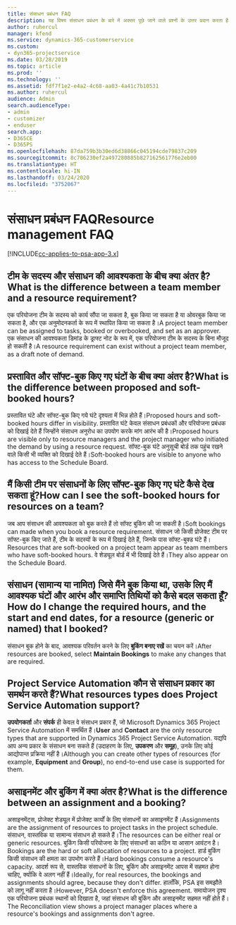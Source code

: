 ```yaml
---
title: संसाधन प्रबंधन FAQ
description: यह विषय संसाधन प्रबंधन के बारे में अक्सर पूछे जाने वाले प्रश्नों के उत्तर प्रदान करता है।
author: ruhercul
manager: kfend
ms.service: dynamics-365-customerservice
ms.custom:
- dyn365-projectservice
ms.date: 03/28/2019
ms.topic: article
ms.prod: ''
ms.technology: ''
ms.assetid: fdf7f1e2-e4a2-4c68-aa03-4a41c7b10531
ms.author: ruhercul
audience: Admin
search.audienceType:
- admin
- customizer
- enduser
search.app:
- D365CE
- D365PS
ms.openlocfilehash: 87da759b3b30ed6d38866c045194cde79837c209
ms.sourcegitcommit: 8c786230ef2a497280885b827162561776e2eb00
ms.translationtype: HT
ms.contentlocale: hi-IN
ms.lasthandoff: 03/24/2020
ms.locfileid: "3752067"
---
```

# <a name="resource-management-faq"></a><span data-ttu-id="16d75-103">संसाधन प्रबंधन FAQ</span><span class="sxs-lookup"><span data-stu-id="16d75-103">Resource management FAQ</span></span>

[!INCLUDE[cc-applies-to-psa-app-3.x](../includes/cc-applies-to-psa-app-3x.md)]

## <a name="what-is-the-difference-between-a-team-member-and-a-resource-requirement"></a><span data-ttu-id="16d75-104">टीम के सदस्य और संसाधन की आवश्यकता के बीच क्या अंतर है?</span><span class="sxs-lookup"><span data-stu-id="16d75-104">What is the difference between a team member and a resource requirement?</span></span>

<span data-ttu-id="16d75-105">एक परियोजना टीम के सदस्य को कार्य सौंपा जा सकता है, बुक किया जा सकता है या ओवरबुक किया जा सकता है, और एक अनुमोदनकर्ता के रूप में स्थापित किया जा सकता है।</span><span class="sxs-lookup"><span data-stu-id="16d75-105">A project team member can be assigned to tasks, booked or overbooked, and set as an approver.</span></span> <span data-ttu-id="16d75-106">एक संसाधन की आवश्यकता डिमांड के ड्राफ्ट नोट के रूप में, एक परियोजना टीम के सदस्य के बिना मौजूद हो सकती है।</span><span class="sxs-lookup"><span data-stu-id="16d75-106">A resource requirement can exist without a project team member, as a draft note of demand.</span></span> 

## <a name="what-is-the-difference-between-proposed-and-soft-booked-hours"></a><span data-ttu-id="16d75-107">प्रस्तावित और सॉफ्ट-बुक किए गए घंटों के बीच क्या अंतर है?</span><span class="sxs-lookup"><span data-stu-id="16d75-107">What is the difference between proposed and soft-booked hours?</span></span>

<span data-ttu-id="16d75-108">प्रस्तावित घंटे और सॉफ्ट-बुक किए गये घंटे दृश्यता में भिन्न होते हैं।</span><span class="sxs-lookup"><span data-stu-id="16d75-108">Proposed hours and soft-booked hours differ in visibility.</span></span> <span data-ttu-id="16d75-109">प्रस्तावित घंटे केवल संसाधन प्रबंधकों और परियोजना प्रबंधक को दिखाई देते हैं जिन्होंने संसाधन अनुरोध का उपयोग करके मांग आरंभ की है।</span><span class="sxs-lookup"><span data-stu-id="16d75-109">Proposed hours are visible only to resource managers and the project manager who initiated the demand by using a resource request.</span></span> <span data-ttu-id="16d75-110">सॉफ्ट-बुक घंटे अनुसूची बोर्ड तक पहुंच रखने वाले किसी भी व्यक्ति को दिखाई देते हैं।</span><span class="sxs-lookup"><span data-stu-id="16d75-110">Soft-booked hours are visible to anyone who has access to the Schedule Board.</span></span>

## <a name="how-can-i-see-the-soft-booked-hours-for-resources-on-a-team"></a><span data-ttu-id="16d75-111">मैं किसी टीम पर संसाधनों के लिए सॉफ्ट-बुक किए गए घंटे कैसे देख सकता हूं?</span><span class="sxs-lookup"><span data-stu-id="16d75-111">How can I see the soft-booked hours for resources on a team?</span></span>

<span data-ttu-id="16d75-112">जब आप संसाधन की आवश्यकता को बुक करते हैं तो सॉफ्ट बुकिंग की जा सकती है।</span><span class="sxs-lookup"><span data-stu-id="16d75-112">Soft bookings can made when you book a resource requirement.</span></span> <span data-ttu-id="16d75-113">संसाधन जो किसी प्रोजेक्ट टीम पर सॉफ्ट-बुक किए जाते हैं, टीम के सदस्यों के रूप में दिखाई देते हैं, जिनके पास सॉफ्ट-बुक्ड घंटे हैं।</span><span class="sxs-lookup"><span data-stu-id="16d75-113">Resources that are soft-booked on a project team appear as team members who have soft-booked hours.</span></span> <span data-ttu-id="16d75-114">वे शेड्यूल बोर्ड में भी दिखाई देते हैं।</span><span class="sxs-lookup"><span data-stu-id="16d75-114">They also appear on the Schedule Board.</span></span>

## <a name="how-do-i-change-the-required-hours-and-the-start-and-end-dates-for-a-resource-generic-or-named-that-i-booked"></a><span data-ttu-id="16d75-115">संसाधन (सामान्य या नामित) जिसे मैंने बुक किया था, उसके लिए मैं आवश्यक घंटों और आरंभ और समाप्ति तिथियों को कैसे बदल सकता हूँ?</span><span class="sxs-lookup"><span data-stu-id="16d75-115">How do I change the required hours, and the start and end dates, for a resource (generic or named) that I booked?</span></span>

<span data-ttu-id="16d75-116">संसाधन बुक होने के बाद, आवश्यक परिवर्तन करने के लिए **बुकिंग बनाए रखें** का चयन करें।</span><span class="sxs-lookup"><span data-stu-id="16d75-116">After resources are booked, select **Maintain Bookings** to make any changes that are required.</span></span>

## <a name="what-resources-types-does-project-service-automation-support"></a><span data-ttu-id="16d75-117">Project Service Automation कौन से संसाधन प्रकार का समर्थन करते हैं?</span><span class="sxs-lookup"><span data-stu-id="16d75-117">What resources types does Project Service Automation support?</span></span>

<span data-ttu-id="16d75-118">**उपयोगकर्ता** और **संपर्क** ही केवल वे संसाधन प्रकार हैं, जो Microsoft Dynamics 365 Project Service Automation में समर्थित हैं।</span><span class="sxs-lookup"><span data-stu-id="16d75-118">**User** and **Contact** are the only resource types that are supported in Dynamics 365 Project Service Automation.</span></span> <span data-ttu-id="16d75-119">यद्यपि आप अन्य प्रकार के संसाधन बना सकते हैं (उदाहरण के लिए, **उपकरण** और **समूह**), उनके लिए कोई आद्योपान्त प्रक्रिया नहीं है।</span><span class="sxs-lookup"><span data-stu-id="16d75-119">Although you can create other types of resources (for example, **Equipment** and **Group**), no end-to-end use case is supported for them.</span></span>

## <a name="what-is-the-difference-between-an-assignment-and-a-booking"></a><span data-ttu-id="16d75-120">असाइनमेंट और बुकिंग में क्या अंतर है?</span><span class="sxs-lookup"><span data-stu-id="16d75-120">What is the difference between an assignment and a booking?</span></span>

<span data-ttu-id="16d75-121">असाइनमेंट्स, प्रोजेक्ट शेड्यूल में प्रोजेक्ट कार्यों के लिए संसाधनों का असाइनमेंट हैं।</span><span class="sxs-lookup"><span data-stu-id="16d75-121">Assignments are the assignment of resources to project tasks in the project schedule.</span></span> <span data-ttu-id="16d75-122">संसाधन, वास्तविक या सामान्य संसाधन हो सकते हैं।</span><span class="sxs-lookup"><span data-stu-id="16d75-122">The resources can be either real or generic resources.</span></span> <span data-ttu-id="16d75-123">बुकिंग किसी परियोजना के लिए संसाधनों का कठिन या आसान आवंटन है।</span><span class="sxs-lookup"><span data-stu-id="16d75-123">Bookings are the hard or soft allocation of resources to a project.</span></span> <span data-ttu-id="16d75-124">हार्ड बुकिंग किसी संसाधन की क्षमता का उपभोग करते हैं।</span><span class="sxs-lookup"><span data-stu-id="16d75-124">Hard bookings consume a resource's capacity.</span></span> <span data-ttu-id="16d75-125">आदर्श रूप से, वास्तविक संसाधनों के लिए, बुकिंग और असाइनमेंट आपस में सहमत होना चाहिए, क्योंकि वे अलग नहीं हैं।</span><span class="sxs-lookup"><span data-stu-id="16d75-125">Ideally, for real resources, the bookings and assignments should agree, because they don't differ.</span></span> <span data-ttu-id="16d75-126">हालाँकि, PSA इस समझौते को लागू नहीं करता है।</span><span class="sxs-lookup"><span data-stu-id="16d75-126">However, PSA doesn't enforce this agreement.</span></span> <span data-ttu-id="16d75-127">समायोजन दृश्य एक परियोजना प्रबंधक स्थानों को दिखाता है, जहां संसाधन की बुकिंग और असाइनमेंट सहमत नहीं होते हैं।</span><span class="sxs-lookup"><span data-stu-id="16d75-127">The Reconciliation view shows a project manager places where a resource's bookings and assignments don't agree.</span></span>
